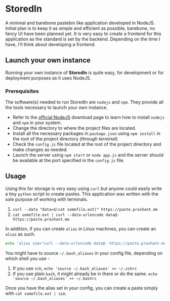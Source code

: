 # StoredIn

A minimal and barebone pastebin like application developed in NodeJS. Initial plan is to keep it as simple and efficient as possible, barebone, no fancy UI have been planned yet. It is very easy to create a frontend for this application as the standard is set by the backend. Depending on the time I have, I'll think about developing a frontend.

## Launch your own instance

Running your own instance of **StoredIn** is quite easy, for development or for deployment purposes as it uses NodeJS.

### Prerequisites

The software(s) needed to run StoredIn are `nodejs` and `npm`. They provide all the tools necessary to launch your own instance.

- Refer to the [official NodeJS](https://nodejs.org/en/download/) download page to learn how to install `nodejs` and `npm` in your system.
- Change the directory to where the project files are located.
- Install all the necessary packages in `package.json` using `npm install` in the root of the project directory *(through terminal)*.
- Check the `config.js` file located at the root of the project directory and make changes as needed.
- Launch the server using `npm start` or `node app.js` and the server should be available at the port specified in the `config.js` file.

## Usage

Using this for storage is very easy using `curl` but anyone could easily write a tiny `python` script to create pastes. This application was written with the sole purpose of working with terminals.

1. `curl --data "data=$(cat somefile.ext)" https://paste.prashant.me`
2. `cat somefile.ext | curl --data-urlencode data@- https://paste.prashant.me`

In addition, if you can create `alias` in Linux machines, you can create an `alias` as such.

```bash
echo 'alias sim="curl --data-urlencode data@- https://paste.prashant.me"' >> ~/.bash_aliases
```

You might have to source `~/.bash_aliases` in your config file, depending on which shell you use -

1. If you use `zsh`, `echo 'source ~/.bash_aliases' >> ~/.zshrc`
2. If you use plain `bash`, it might already be in there or do the same. `echo 'source ~/.bash_aliases' >> ~/.bashrc`

Once you have the alias set in your config, you can create a paste simply with `cat somefile.ext | sim`.
